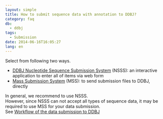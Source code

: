 ```yaml
---
layout: simple
title: How to submit sequence data with annotation to DDBJ?
category: faq
db:
  - ddbj
tags: 
  - Submission
date: 2014-06-16T16:05:27
lang: en
---
```


Select from following two ways.    
- [DDBJ Nucleotide Sequence Submission System](/ddbj/web-submission-e.html ) (NSSS): an interactive application to enter all of items via web form
- [Mass Submission System](/ddbj/mss-e.html ) (MSS): to send submission files to DDBJ, directly

In general, we recommend to use NSSS.    
However, since NSSS can not accept all types of sequence data, it may be required to use MSS for your data submission.  
See [Workflow of the data submission to DDBJ](/ddbj/submission-e.html#workflow )    

